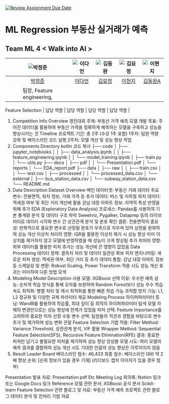 [![Review Assignment Due Date](https://classroom.github.com/assets/deadline-readme-button-22041afd0340ce965d47ae6ef1cefeee28c7c493a6346c4f15d667ab976d596c.svg)](https://classroom.github.com/a/znc2XbtA)
# ML Regression 부동산 실거래가 예측
## Team ML 4 < Walk into AI >

| ![박정준](https://avatars.githubusercontent.com/u/156163982?v=4) | ![이다언](https://avatars.githubusercontent.com/u/156163982?v=4) | ![김동완](https://avatars.githubusercontent.com/u/156163982?v=4) | ![김묘정](https://avatars.githubusercontent.com/u/156163982?v=4) | ![이현지](https://avatars.githubusercontent.com/u/156163982?v=4) |
| :--------------------------------------------------------------: | :--------------------------------------------------------------: | :--------------------------------------------------------------: | :--------------------------------------------------------------: | :--------------------------------------------------------------: |
|            [박정준](https://github.com/UpstageAILab)             |            [이다언](https://github.com/UpstageAILab)             |            [김묘정](https://github.com/UpstageAILab)             |            [이현지](https://github.com/UpstageAILab)             |            [김동완A](https://github.com/UpstageAILab)             |
|                            팀장, Feature engineering, 
Feature Selection 
                             |                            담당 역할                             |                            담당 역할                             |                            담당 역할                             |                            담당 역할                             |

1. Competition Info
Overview
경진대회 주제: 부동산 가격 예측 모델 개발
목표: 주어진 데이터를 활용하여 부동산 가격을 정확하게 예측하는 모델을 구축하고 성능을 향상시키는 것
Timeline
프로젝트 기간: 총 2주 (수강 1주 포함)
1주차: 팀원 역량 강화 및 베이스라인 코드 실행
2주차: 모델 개선 및 성능 향상 작업
2. Components
Directory
kotlin
코드 복사
├── code
│   ├── jupyter_notebooks
│   │   ├── data_analysis.ipynb
│   │   ├── feature_engineering.ipynb
│   │   └── model_training.ipynb
│   ├── train.py
│   └── utils.py
├── docs
│   ├── pdf
│   │   └── Presentation.pdf
│   └── reports
│       └── EDA_report.pdf
├── data
│   ├── raw
│   │   ├── train.csv
│   │   └── test.csv
│   ├── processed
│   │   └── processed_data.csv
│   └── external
│       ├── bus_station_data.csv
│       └── subway_station_data.csv
└── README.md
3. Data Description
Dataset Overview
메인 데이터셋: 부동산 거래 데이터
주요 변수: 전용면적, 위치 정보, 거래 가격 등
추가 데이터:
버스 및 지하철 위치 데이터: 역세권 여부 및 최단 거리 계산에 활용
강남 대장 아파트 정보: 지역적 특성 반영을 위해 추가
EDA (Exploratory Data Analysis)
프로세스:
Pandas를 사용하여 기본 통계량 분석 및 데이터 구조 파악
Sweetviz, Pygalker, Dataprep 등의 라이브러리로 데이터 시각화
변수 간 상관관계 분석 및 분포 확인
결론:
전용면적의 중요성: 반복적으로 중요한 변수로 선정됨
분포가 우측으로 치우쳐 있어 상한을 완화하여 성능 개선
이상치 처리의 영향: IQR을 활용한 이상치 제거 시 성능 향상 미미
이상치를 제거하지 않고 모델에 반영하였을 때 성능이 크게 향상됨
추가 피처의 영향: 외부 데이터를 활용한 피처 추가는 성능 개선에 큰 영향이 없었음
Data Processing
데이터 정제:
결측치 처리 및 데이터 일관성 확보
피처 엔지니어링:
새로운 피처 생성: 역세권 여부, 최단 거리 등
추가 데이터 통합: 강남 대장 아파트 정보 등
스케일링 및 변환:
Robust Scaling, Power Transform 적용 시도
성능 개선 효과는 미미하여 다른 방법 모색
4. Modeling
Model Description
사용 모델: XGBoost
선택 이유:
우수한 예측 성능: 순차적 학습 방식을 통해 오차를 보완하며 Random Forest보다 성능 우수
학습 속도 최적화: 병렬 처리 및 캐시 최적화를 통한 빠른 학습 가능
과적합 방지 기능: L1, L2 정규화 및 다양한 규제 파라미터 제공
Modeling Process
하이퍼파라미터 튜닝:
WandB를 활용하여 학습률, 최대 깊이 등 최적의 하이퍼파라미터 탐색
모델 자체의 변경만으로는 성능 향상에 한계가 있었음
피처 선택:
Feature Importance를 고려하여 중요한 피처 선정
수동 변수 선택:
팀원들의 직관과 경험을 바탕으로 변수 추가 및 제거하며 성능 변화 관찰
Feature Selection 기법 적용:
Filter Method: Variance Threshold, 상관관계 분석, VIF 활용
Wrapper Method: Sequential Feature Selection(SFS), Recursive Feature Elimination(RFE)
결과: 중요한 피처만 남기고 불필요한 피처를 제거하여 성능 향상
앙상블 모델 시도:
여러 모델의 예측 결과를 결합하여 성능 개선 시도
기대한 만큼의 성능 향상은 이루어지지 않음
5. Result
Leader Board
베이스라인 점수: 46,433
최종 점수: 베이스라인 대비 약 2배 향상
순위: [순위 정보가 있을 경우 기재]
(리더보드 캡처 이미지가 있을 경우 첨부)

Presentation
발표 자료: Presentation.pdf
Etc
Meeting Log
회의록: Notion 링크 또는 Google Docs 링크
Reference
모델 관련 문서:
XGBoost 공식 문서
Scikit-learn Feature Selection
관련 블로그 및 자료:
부동산 가격 예측 프로젝트 관련 블로그
데이터 분석 및 전처리 기법 자료
